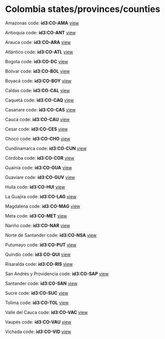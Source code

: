 # Colombia states/provinces/counties
Amazonas     code: **id3:CO-AMA**     [view](../export/geojson/medium/id3/co/ama.geojson)     


Antioquia     code: **id3:CO-ANT**     [view](../export/geojson/medium/id3/co/ant.geojson)     


Arauca     code: **id3:CO-ARA**     [view](../export/geojson/medium/id3/co/ara.geojson)     


Atlántico     code: **id3:CO-ATL**     [view](../export/geojson/medium/id3/co/atl.geojson)     


Bogota     code: **id3:CO-DC**     [view](../export/geojson/medium/id3/co/dc.geojson)     


Bolívar     code: **id3:CO-BOL**     [view](../export/geojson/medium/id3/co/bol.geojson)     


Boyacá     code: **id3:CO-BOY**     [view](../export/geojson/medium/id3/co/boy.geojson)     


Caldas     code: **id3:CO-CAL**     [view](../export/geojson/medium/id3/co/cal.geojson)     


Caquetá     code: **id3:CO-CAQ**     [view](../export/geojson/medium/id3/co/caq.geojson)     


Casanare     code: **id3:CO-CAS**     [view](../export/geojson/medium/id3/co/cas.geojson)     


Cauca     code: **id3:CO-CAU**     [view](../export/geojson/medium/id3/co/cau.geojson)     


Cesar     code: **id3:CO-CES**     [view](../export/geojson/medium/id3/co/ces.geojson)     


Chocó     code: **id3:CO-CHO**     [view](../export/geojson/medium/id3/co/cho.geojson)     


Cundinamarca     code: **id3:CO-CUN**     [view](../export/geojson/medium/id3/co/cun.geojson)     


Córdoba     code: **id3:CO-COR**     [view](../export/geojson/medium/id3/co/cor.geojson)     


Guainía     code: **id3:CO-GUA**     [view](../export/geojson/medium/id3/co/gua.geojson)     


Guaviare     code: **id3:CO-GUV**     [view](../export/geojson/medium/id3/co/guv.geojson)     


Huila     code: **id3:CO-HUI**     [view](../export/geojson/medium/id3/co/hui.geojson)     


La Guajira     code: **id3:CO-LAG**     [view](../export/geojson/medium/id3/co/lag.geojson)     


Magdalena     code: **id3:CO-MAG**     [view](../export/geojson/medium/id3/co/mag.geojson)     


Meta     code: **id3:CO-MET**     [view](../export/geojson/medium/id3/co/met.geojson)     


Nariño     code: **id3:CO-NAR**     [view](../export/geojson/medium/id3/co/nar.geojson)     


Norte de Santander     code: **id3:CO-NSA**     [view](../export/geojson/medium/id3/co/nsa.geojson)     


Putumayo     code: **id3:CO-PUT**     [view](../export/geojson/medium/id3/co/put.geojson)     


Quindío     code: **id3:CO-QUI**     [view](../export/geojson/medium/id3/co/qui.geojson)     


Risaralda     code: **id3:CO-RIS**     [view](../export/geojson/medium/id3/co/ris.geojson)     


San Andrés y Providencia     code: **id3:CO-SAP**     [view](../export/geojson/medium/id3/co/sap.geojson)     


Santander     code: **id3:CO-SAN**     [view](../export/geojson/medium/id3/co/san.geojson)     


Sucre     code: **id3:CO-SUC**     [view](../export/geojson/medium/id3/co/suc.geojson)     


Tolima     code: **id3:CO-TOL**     [view](../export/geojson/medium/id3/co/tol.geojson)     


Valle del Cauca     code: **id3:CO-VAC**     [view](../export/geojson/medium/id3/co/vac.geojson)     


Vaupés     code: **id3:CO-VAU**     [view](../export/geojson/medium/id3/co/vau.geojson)     


Vichada     code: **id3:CO-VID**     [view](../export/geojson/medium/id3/co/vid.geojson)     

